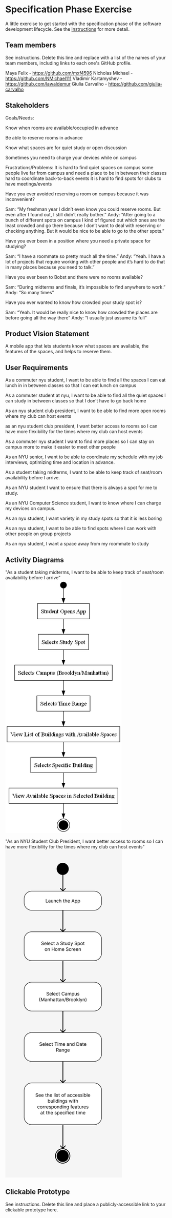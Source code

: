 # Specification Phase Exercise

A little exercise to get started with the specification phase of the software development lifecycle. See the [instructions](instructions.md) for more detail.

## Team members

See instructions. Delete this line and replace with a list of the names of your team members, including links to each one's GitHub profile.

Maya Felix - https://github.com/mxf4596
Nicholas Michael - https://github.com/NMichael111
Vladimir Kartamyshev - https://github.com/lawaldemur
Giulia Carvalho - https://github.com/giulia-carvalho

## Stakeholders

Goals/Needs:

Know when rooms are available/occupied in advance

Be able to reserve rooms in advance

Know what spaces are for quiet study or open discussion

Sometimes you need to charge your devices while on campus


Frustrations/Problems:
It is hard to find quiet spaces on campus
some people live far from campus and need a place to be in between their classes
hard to coordinate back-to-back events
it is hard to find spots for clubs to have meetings/events



Have you ever avoided reserving a room on campus because it was inconvenient?

Sam: “My freshman year I didn’t even know you could reserve rooms. But even after I found out, I still didn’t really bother.”
Andy: “After going to a bunch of different spots on campus I kind of figured out which ones are the least crowded and go there because I don’t want to deal with reserving or checking anything. But it would be nice to be able to go to the other spots.”


Have you ever been in a position where you need a private space for studying?

Sam: “I have a roommate so pretty much all the time.”
Andy: “Yeah. I have a lot of projects that require working with other people and it’s hard to do that in many places because you need to talk.”


Have you ever been to Bobst and there were no rooms available?

Sam: “During midterms and finals, it’s impossible to find anywhere to work.”
Andy: “So many times”


Have you ever wanted to know how crowded your study spot is?

Sam: “Yeah. It would be really nice to know how crowded the places are before going all the way there”
Andy: “I usually just assume its full”


## Product Vision Statement

A mobile app that lets students know what spaces are available, the features of the spaces, and helps to reserve them.

## User Requirements

As a commuter nyu student, I want to be able to find all the spaces I can eat lunch in in between classes so that I can eat lunch on campus

As a commuter student at nyu, I want to be able to find all the quiet spaces I can study in between classes so that I don’t have to go back home

As an nyu student club president, I want to be able to find more open rooms where my club can host events

as an nyu student club president, I want better access to rooms so I can have more flexibility for the times where my club can host events 

As a commuter nyu student I want to find more places so I can stay on campus more to make it easier to meet other people

As an NYU senior, I want to be able to coordinate my schedule with my job interviews, optimizing time and location in advance.

As a student taking midterms, I want to be able to keep track of seat/room availability before I arrive. 

As an NYU student I want to ensure that there is always a spot for me to study.

As an NYU Computer Science student, I want to know where I can charge my devices on campus.

As an nyu student, I want variety in my study spots so that it is less boring

As an nyu student, I want to be able to find spots where I can work with other people on group projects

As an nyu student, I want a space away from my roommate to study


## Activity Diagrams

"As a student taking midterms, I want to be able to keep track of seat/room availability before I arrive"
    ![Activity Diagram 1](uml1.png)

"As an NYU Student Club President, I want better access to rooms so I can have more flexibility for the times where my club can host events"
    ![Activity Diagram 2](uml2.png)

## Clickable Prototype

See instructions. Delete this line and place a publicly-accessible link to your clickable prototype here.
